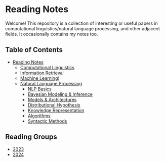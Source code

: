 # Reading Notes

Welcome! This repository is a collection of interesting or useful papers in computational linguistics/natural language processing, and other adjacent fields. It occasionally contains my notes too.

Table of Contents
-----------------

* [Reading Notes](#reading-notes)
  * [Computational Linguistics](https://github.com/weezymatt/papers/tree/readings/Computational%20Linguistics)
  * [Information Retrieval](https://github.com/weezymatt/papers/tree/readings/Information%20Retrieval)
  * [Machine Learning](https://github.com/weezymatt/papers/tree/readings/Machine%20Learning))
  * [Natural Language Processing](https://github.com/weezymatt/papers/tree/readings/Natural%20Language%20Processing)
    * [NLP Basics](#placeholder)
    * [Bayesian Modeling & Inference](#placeholder)
    * [Models & Architectures](#architectures)
    * [Distributional Hypothesis](#embeddings)
    * [Knowledge Representation](#symbolic-knowledge)
    * [Algorithms](#algorithms)
    * [Syntactic Methods](#syntactic-methods)

## Reading Groups
* [2023](#placeholder)
* [2024](#placeholder)
